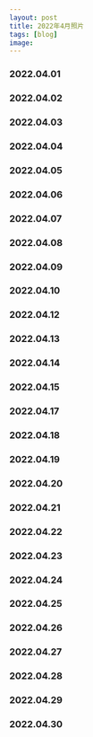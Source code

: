 ```yaml
---
layout: post
title: 2022年4月照片
tags: [blog]
image:
---
```


### 2022.04.01

<ul id="image-2022-04-01" class="image-gallery"></ul>

### 2022.04.02

<ul id="image-2022-04-02" class="image-gallery"></ul>

### 2022.04.03

<ul id="image-2022-04-03" class="image-gallery"></ul>

### 2022.04.04

<ul id="image-2022-04-04" class="image-gallery"></ul>

### 2022.04.05

<ul id="image-2022-04-05" class="image-gallery"></ul>

### 2022.04.06

<ul id="image-2022-04-06" class="image-gallery"></ul>

### 2022.04.07

<ul id="image-2022-04-07" class="image-gallery"></ul>

### 2022.04.08

<ul id="image-2022-04-08" class="image-gallery"></ul>

### 2022.04.09

<ul id="image-2022-04-09" class="image-gallery"></ul>

### 2022.04.10

<ul id="image-2022-04-10" class="image-gallery"></ul>

### 2022.04.12

<ul id="image-2022-04-12" class="image-gallery"></ul>

### 2022.04.13

<ul id="image-2022-04-13" class="image-gallery"></ul>

### 2022.04.14

<ul id="image-2022-04-14" class="image-gallery"></ul>

### 2022.04.15

<ul id="image-2022-04-15" class="image-gallery"></ul>

### 2022.04.17

<ul id="image-2022-04-17" class="image-gallery"></ul>

### 2022.04.18

<ul id="image-2022-04-18" class="image-gallery"></ul>

### 2022.04.19

<ul id="image-2022-04-19" class="image-gallery"></ul>

### 2022.04.20

<ul id="image-2022-04-20" class="image-gallery"></ul>

### 2022.04.21

<ul id="image-2022-04-21" class="image-gallery"></ul>

### 2022.04.22

<ul id="image-2022-04-22" class="image-gallery"></ul>

### 2022.04.23

<ul id="image-2022-04-23" class="image-gallery"></ul>

### 2022.04.24

<ul id="image-2022-04-24" class="image-gallery"></ul>

### 2022.04.25

<ul id="image-2022-04-25" class="image-gallery"></ul>

### 2022.04.26

<ul id="image-2022-04-26" class="image-gallery"></ul>

### 2022.04.27

<ul id="image-2022-04-27" class="image-gallery"></ul>

### 2022.04.28

<ul id="image-2022-04-28" class="image-gallery"></ul>

### 2022.04.29

<ul id="image-2022-04-29" class="image-gallery"></ul>

### 2022.04.30

<ul id="image-2022-04-30" class="image-gallery"></ul>